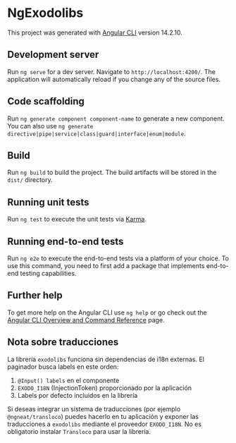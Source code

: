 # NgExodolibs

This project was generated with [Angular CLI](https://github.com/angular/angular-cli) version 14.2.10.

## Development server

Run `ng serve` for a dev server. Navigate to `http://localhost:4200/`. The application will automatically reload if you change any of the source files.

## Code scaffolding

Run `ng generate component component-name` to generate a new component. You can also use `ng generate directive|pipe|service|class|guard|interface|enum|module`.

## Build

Run `ng build` to build the project. The build artifacts will be stored in the `dist/` directory.

## Running unit tests

Run `ng test` to execute the unit tests via [Karma](https://karma-runner.github.io).

## Running end-to-end tests

Run `ng e2e` to execute the end-to-end tests via a platform of your choice. To use this command, you need to first add a package that implements end-to-end testing capabilities.

## Further help

To get more help on the Angular CLI use `ng help` or go check out the [Angular CLI Overview and Command Reference](https://angular.io/cli) page.


## Nota sobre traducciones

La librería `exodolibs` funciona sin dependencias de i18n externas. El paginador busca labels en este orden:

1. `@Input() labels` en el componente
2. `EXODO_I18N` (InjectionToken) proporcionado por la aplicación
3. Labels por defecto incluidos en la librería

Si deseas integrar un sistema de traducciones (por ejemplo `@ngneat/transloco`) puedes hacerlo en tu aplicación y exponer las traducciones a `exodolibs` mediante el proveedor `EXODO_I18N`. No es obligatorio instalar `Transloco` para usar la librería.
